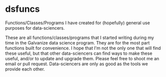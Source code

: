 # dsfuncs
Functions/Classes/Programs I have created for (hopefully) general use purposes for data-sciencers. 

These are all functions/classes/programs that I started writing during my time in the Galvanize data
science program. They are for the most part functions built for convenience. I hope that I'm not the only 
one that will find these useful, but that other data-sciencers can find ways to make these useful, and/or 
to update and upgrade them. Please feel free to shoot me an email or pull request. Data-sciencers are only 
as good as the tools we provide each other. 
